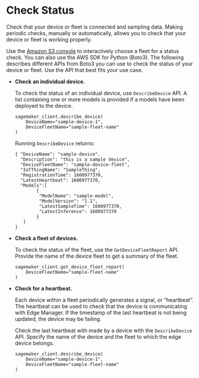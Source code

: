 # Check Status<a name="edge-device-fleet-check-status"></a>

Check that your device or fleet is connected and sampling data\. Making periodic checks, manually or automatically, allows you to check that your device or fleet is working properly\.

Use the [Amazon S3 console](https://console.aws.amazon.com/s3/) to interactively choose a fleet for a status check\. You can also use the AWS SDK for Python \(Boto3\)\. The following describes different APIs from Boto3 you can use to check the status of your device or fleet\. Use the API that best fits your use case\.
+ **Check an individual device\.**

  To check the status of an individual device, use `DescribeDevice` API\. A list containing one or more models is provided if a models have been deployed to the device\.

  ```
  sagemaker_client.describe_device(
      DeviceName="sample-device-1",
      DeviceFleetName="sample-fleet-name"
  )
  ```

  Running `DescribeDevice` returns:

  ```
  { "DeviceName": "sample-device".
    "Description": "this is a sample device",
    "DeviceFleetName": "sample-device-fleet",
    "IoTThingName": "SampleThing",
    "RegistrationTime": 1600977370,
    "LatestHeartbeat": 1600977370,
    "Models":[
          {
           "ModelName": "sample-model", 
           "ModelVersion": "1.1",
           "LatestSampleTime": 1600977370,
           "LatestInference": 1600977370 
          }
     ]
  }
  ```
+ **Check a fleet of devices\.**

  To check the status of the fleet, use the `GetDeviceFleetReport` API\. Provide the name of the device fleet to get a summary of the fleet\.

  ```
  sagemaker_client.get_device_fleet_report(
      DeviceFleetName="sample-fleet-name"
  )
  ```
+ **Check for a heartbeat\.**

  Each device within a fleet periodically generates a signal, or “heartbeat”\. The heartbeat can be used to check that the device is communicating with Edge Manager\. If the timestamp of the last heartbeat is not being updated, the device may be failing\.

  Check the last heartbeat with made by a device with the `DescribeDevice` API\. Specify the name of the device and the fleet to which the edge device belongs\.

  ```
  sagemaker_client.describe_device(
      DeviceName="sample-device-1",
      DeviceFleetName="sample-fleet-name"
  )
  ```